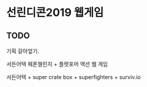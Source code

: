 # 선린디콘2019 웹게임

## TODO
기획 갈아엎기.

서든어텍 웨폰첼린지 + 플렛포머 액션 웹 게임

서든어텍 + super crate box + superfighters + surviv.io 
